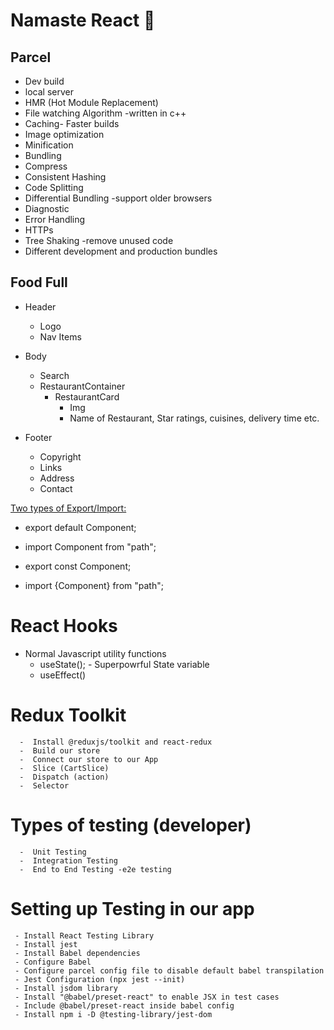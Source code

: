 #   Namaste React 🚀

##  Parcel
  - Dev build
  - local server
  - HMR (Hot Module Replacement)
  - File watching Algorithm -written in c++
  - Caching- Faster builds
  - Image optimization
  - Minification
  - Bundling
  - Compress
  - Consistent Hashing
  - Code Splitting
  - Differential Bundling -support older browsers
  - Diagnostic
  - Error Handling
  - HTTPs
  - Tree Shaking -remove unused code
  - Different development and production bundles


##  Food Full

  * Header
     - Logo
     - Nav Items

  * Body
     -  Search
     -  RestaurantContainer
        -  RestaurantCard
           -  Img
           -  Name of Restaurant, Star ratings, cuisines, delivery time etc.
  
  * Footer
    - Copyright
    - Links
    - Address
    - Contact
  
  

<u>Two types of Export/Import:</u>
-  export default Component;
-  import Component from "path";

-  export const Component;
-  import {Component} from "path";
  


#  React Hooks
   -  Normal Javascript utility functions
      -  useState(); - Superpowrful State variable
      -  useEffect()






#  Redux Toolkit
      -  Install @reduxjs/toolkit and react-redux
      -  Build our store
      -  Connect our store to our App
      -  Slice (CartSlice)
      -  Dispatch (action)
      -  Selector

# Types of testing (developer)
      -  Unit Testing
      -  Integration Testing
      -  End to End Testing -e2e testing
  

#  Setting up Testing in our app
     - Install React Testing Library
     - Install jest
     - Install Babel dependencies
     - Configure Babel
     - Configure parcel config file to disable default babel transpilation
     - Jest Configuration (npx jest --init)
     - Install jsdom library
     - Install "@babel/preset-react" to enable JSX in test cases
     - Include @babel/preset-react inside babel config
     - Install npm i -D @testing-library/jest-dom
  
  
   